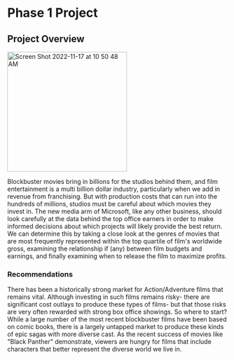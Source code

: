 # Phase 1 Project
## Project Overview
<img width="273" alt="Screen Shot 2022-11-17 at 10 50 48 AM" src="https://user-images.githubusercontent.com/113614318/202504045-6d3ab9b2-00d2-445f-af21-415cdd0bfe52.png">

Blockbuster movies bring in billions for the studios behind them, and film entertainment is a multi billion dollar industry, particularly when we add in revenue from franchising. But with production costs that can run into the hundreds of millions, studios must be careful about which movies they invest in. The new media arm of Microsoft, like any other business, should look carefully at the data behind the top office earners in order to make informed decisions about which projects will likely provide the best return. We can determine this by taking a close look at the genres of movies that are most frequently represented within the top quartile of film's worldwide gross, examining the relationship if (any) between film budgets and earnings, and finally examining when to release the film to maximize profits.


### Recommendations

There has been a historically strong market for Action/Adventure films that remains vital. Although investing in such films remains risky- there are significant cost outlays to produce these types of films- but that those risks are very often rewarded with strong box office showings. So where to start? While a large number of the most recent blockbuster films have been based on comic books, there is a largely untapped market to produce these kinds of epic sagas with more diverse cast. As the recent success of movies like "Black Panther" demonstrate, viewers are hungry for films that include characters that better represent the diverse world we live in.


